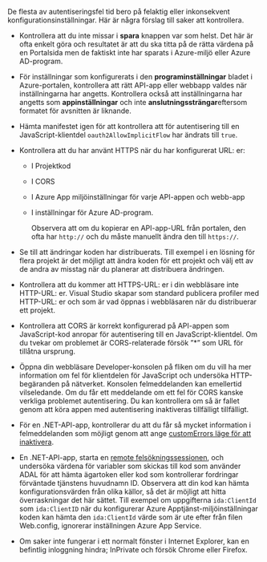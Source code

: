 De flesta av autentiseringsfel tid bero på felaktig eller inkonsekvent konfigurationsinställningar. Här är några förslag till saker att kontrollera.

* Kontrollera att du inte missar i **spara** knappen var som helst. Det här är ofta enkelt göra och resultatet är att du ska titta på de rätta värdena på en Portalsida men de faktiskt inte har sparats i Azure-miljö eller Azure AD-program.
* För inställningar som konfigurerats i den **programinställningar** bladet i Azure-portalen, kontrollera att rätt API-app eller webbapp valdes när inställningarna har angetts.  Kontrollera också att inställningarna har angetts som **appinställningar** och inte **anslutningssträngar**eftersom formatet för avsnitten är liknande.
* Hämta manifestet igen för att kontrollera att för autentisering till en JavaScript-klientdel `oauth2AllowImplicitFlow` har ändrats till `true`.
* Kontrollera att du har använt HTTPS när du har konfigurerat URL: er:
  
  * I Projektkod
  * I CORS
  * I Azure App miljöinställningar för varje API-appen och webb-app
  * I inställningar för Azure AD-program.
    
    Observera att om du kopierar en API-app-URL från portalen, den ofta har `http://` och du måste manuellt ändra den till `https://`.
* Se till att ändringar koden har distribuerats. Till exempel i en lösning för flera projekt är det möjligt att ändra koden för ett projekt och välj ett av de andra av misstag när du planerar att distribuera ändringen.
* Kontrollera att du kommer att HTTPS-URL: er i din webbläsare inte HTTP-URL: er. Visual Studio skapar som standard publicera profiler med HTTP-URL: er och som är vad öppnas i webbläsaren när du distribuerar ett projekt.
* Kontrollera att CORS är korrekt konfigurerad på API-appen som JavaScript-kod anropar för autentisering till en JavaScript-klientdel. Om du tvekar om problemet är CORS-relaterade försök ”*” som URL för tillåtna ursprung. 
* Öppna din webbläsare Developer-konsolen på fliken om du vill ha mer information om fel för klientdelen för JavaScript och undersöka HTTP-begäranden på nätverket. Konsolen felmeddelanden kan emellertid vilseledande. Om du får ett meddelande om ett fel för CORS kanske verkliga problemet autentisering. Du kan kontrollera om så är fallet genom att köra appen med autentisering inaktiveras tillfälligt tillfälligt.
* För en .NET-API-app, kontrollerar du att du får så mycket information i felmeddelanden som möjligt genom att ange [customErrors läge för att inaktivera](../articles/app-service/web-sites-dotnet-troubleshoot-visual-studio.md#remoteview).
* En .NET-API-app, starta en [remote felsökningssessionen](../articles/app-service/web-sites-dotnet-troubleshoot-visual-studio.md#remotedebug), och undersöka värdena för variabler som skickas till kod som använder ADAL för att hämta ägartoken eller kod som kontrollerar fordringar förväntade tjänstens huvudnamn ID. Observera att din kod kan hämta konfigurationsvärden från olika källor, så det är möjligt att hitta överraskningar det här sättet. Till exempel om uppgifterna `ida:ClientId` som `ida:ClientID` när du konfigurerar Azure Apptjänst-miljöinställningar koden kan hämta den `ida:ClientId` värde som är ute efter från filen Web.config, ignorerar inställningen Azure App Service. 
* Om saker inte fungerar i ett normalt fönster i Internet Explorer, kan en befintlig inloggning hindra; InPrivate och försök Chrome eller Firefox.

